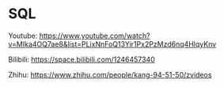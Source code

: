 # SQL


Youtube: https://www.youtube.com/watch?v=MIka4OQ7ae8&list=PLixNnFoQ13Yir1Px2PzMzd6nq4HlqyKnv

Bilibili: https://space.bilibili.com/1246457340

Zhihu: https://www.zhihu.com/people/kang-94-51-50/zvideos
